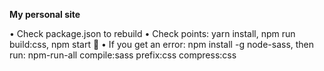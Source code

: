 **My personal site**

• Check package.json to rebuild
• Check points: yarn install, npm run build:css, npm start 🚀
• If you get an error: npm install -g node-sass, then run: npm-run-all compile:sass prefix:css compress:css
